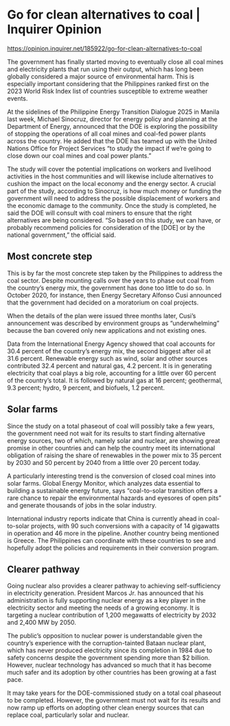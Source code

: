 # Go for clean alternatives to coal | Inquirer Opinion

https://opinion.inquirer.net/185922/go-for-clean-alternatives-to-coal



The government has finally started moving to eventually close all coal mines and electricity plants that run using their output, which has long been globally considered a major source of environmental harm. This is especially important considering that the Philippines ranked first on the 2023 World Risk Index list of countries susceptible to extreme weather events.

At the sidelines of the Philippine Energy Transition Dialogue 2025 in Manila last week, Michael Sinocruz, director for energy policy and planning at the Department of Energy, announced that the DOE is exploring the possibility of stopping the operations of all coal mines and coal-fed power plants across the country. He added that the DOE has teamed up with the United Nations Office for Project Services “to study the impact if we’re going to close down our coal mines and coal power plants.”

The study will cover the potential implications on workers and livelihood activities in the host communities and will likewise include alternatives to cushion the impact on the local economy and the energy sector. A crucial part of the study, according to Sinocruz, is how much money or funding the government will need to address the possible displacement of workers and the economic damage to the community. Once the study is completed, he said the DOE will consult with coal miners to ensure that the right alternatives are being considered. “So based on this study, we can have, or probably recommend policies for consideration of the [DOE] or by the national government,” the official said.



##  Most concrete step



This is by far the most concrete step taken by the Philippines to address the coal sector. Despite mounting calls over the years to phase out coal from the country’s energy mix, the government has done too little to do so. In October 2020, for instance, then Energy Secretary Alfonso Cusi announced that the government had decided on a moratorium on coal projects.

When the details of the plan were issued three months later, Cusi’s announcement was described by environment groups as “underwhelming” because the ban covered only new applications and not existing ones.

Data from the International Energy Agency showed that coal accounts for 30.4 percent of the country’s energy mix, the second biggest after oil at 31.6 percent. Renewable energy such as wind, solar and other sources contributed 32.4 percent and natural gas, 4.2 percent. It is in generating electricity that coal plays a big role, accounting for a little over 60 percent of the country’s total. It is followed by natural gas at 16 percent; geothermal, 9.3 percent; hydro, 9 percent, and biofuels, 1.2 percent.



##  Solar farms



Since the study on a total phaseout of coal will possibly take a few years, the government need not wait for its results to start finding alternative energy sources, two of which, namely solar and nuclear, are showing great promise in other countries and can help the country meet its international obligation of raising the share of renewables in the power mix to 35 percent by 2030 and 50 percent by 2040 from a little over 20 percent today.

A particularly interesting trend is the conversion of closed coal mines into solar farms. Global Energy Monitor, which analyzes data essential to building a sustainable energy future, says “coal-to-solar transition offers a rare chance to repair the environmental hazards and eyesores of open pits” and generate thousands of jobs in the solar industry.

International industry reports indicate that China is currently ahead in coal-to-solar projects, with 90 such conversions with a capacity of 14 gigawatts in operation and 46 more in the pipeline. Another country being mentioned is Greece. The Philippines can coordinate with these countries to see and hopefully adopt the policies and requirements in their conversion program.



##  Clearer pathway



Going nuclear also provides a clearer pathway to achieving self-sufficiency in electricity generation. President Marcos Jr. has announced that his administration is fully supporting nuclear energy as a key player in the electricity sector and meeting the needs of a growing economy. It is targeting a nuclear contribution of 1,200 megawatts of electricity by 2032 and 2,400 MW by 2050.

The public’s opposition to nuclear power is understandable given the country’s experience with the corruption-tainted Bataan nuclear plant, which has never produced electricity since its completion in 1984 due to safety concerns despite the government spending more than $2 billion. However, nuclear technology has advanced so much that it has become much safer and its adoption by other countries has been growing at a fast pace.

It may take years for the DOE-commissioned study on a total coal phaseout to be completed. However, the government must not wait for its results and now ramp up efforts on adopting other clean energy sources that can replace coal, particularly solar and nuclear.